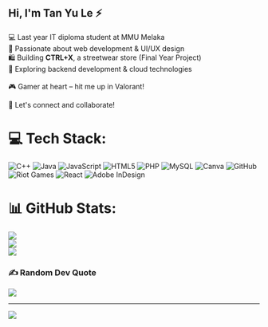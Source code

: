 ## Hi, I'm Tan Yu Le ⚡

💻 Last year IT diploma student at MMU Melaka<br/>
🎨 Passionate about web development & UI/UX design<br/>
🛍️ Building **CTRL+X**, a streetwear store (Final Year Project)<br/> 
🚀 Exploring backend development & cloud technologies<br/>  
🎮 Gamer at heart – hit me up in Valorant!<br/>  

📌 Let's connect and collaborate!


# 💻 Tech Stack:
![C++](https://img.shields.io/badge/c++-%2300599C.svg?style=for-the-badge&logo=c%2B%2B&logoColor=white) ![Java](https://img.shields.io/badge/java-%23ED8B00.svg?style=for-the-badge&logo=openjdk&logoColor=white) ![JavaScript](https://img.shields.io/badge/javascript-%23323330.svg?style=for-the-badge&logo=javascript&logoColor=%23F7DF1E) ![HTML5](https://img.shields.io/badge/html5-%23E34F26.svg?style=for-the-badge&logo=html5&logoColor=white) ![PHP](https://img.shields.io/badge/php-%23777BB4.svg?style=for-the-badge&logo=php&logoColor=white) ![MySQL](https://img.shields.io/badge/mysql-4479A1.svg?style=for-the-badge&logo=mysql&logoColor=white) ![Canva](https://img.shields.io/badge/Canva-%2300C4CC.svg?style=for-the-badge&logo=Canva&logoColor=white) ![GitHub](https://img.shields.io/badge/github-%23121011.svg?style=for-the-badge&logo=github&logoColor=white) ![Riot Games](https://img.shields.io/badge/riotgames-D32936.svg?style=for-the-badge&logo=riotgames&logoColor=white) ![React](https://img.shields.io/badge/react-%2320232a.svg?style=for-the-badge&logo=react&logoColor=%2361DAFB) ![Adobe InDesign](https://img.shields.io/badge/Adobe%20InDesign-49021F?style=for-the-badge&logo=adobeindesign&logoColor=FF3366)
# 📊 GitHub Stats:
![](https://github-readme-stats.vercel.app/api?username=YuLe0406&theme=transparent&hide_border=false&include_all_commits=false&count_private=false)<br/>
![](https://nirzak-streak-stats.vercel.app/?user=YuLe0406&theme=transparent&hide_border=false)<br/>
![](https://github-readme-stats.vercel.app/api/top-langs/?username=YuLe0406&theme=transparent&hide_border=false&include_all_commits=false&count_private=false&layout=compact)

### ✍️ Random Dev Quote
![](https://quotes-github-readme.vercel.app/api?type=horizontal&theme=radical)

---
[![](https://visitcount.itsvg.in/api?id=YuLe0406&icon=0&color=0)](https://visitcount.itsvg.in)

<!-- Proudly created with GPRM ( https://gprm.itsvg.in ) -->

